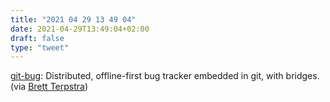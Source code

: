 ```yaml
---
title: "2021 04 29 13 49 04"
date: 2021-04-29T13:49:04+02:00
draft: false
type: "tweet"
---
```

[git-bug](https://github.com/MichaelMure/git-bug): Distributed, offline-first bug tracker embedded in git, with bridges. (via [Brett Terpstra](https://brett.trpstra.net/link/535/14443644/web-excursions-for-april-28-2021))
